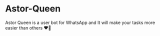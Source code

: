 # Astor-Queen
Astor Queen is a user bot for WhatsApp and It will make your tasks more easier than others ❤💃
